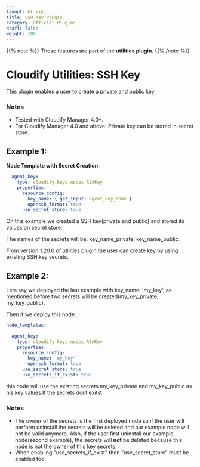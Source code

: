 ```yaml
---
layout: bt_wiki
title: SSH Key Plugin
category: Official Plugins
draft: false
weight: 100
---
```

{{% note %}}
These features are part of the **utilities plugin**.
{{% /note %}}


# Cloudify Utilities: SSH Key

This plugin enables a user to create a private and public key.

### Notes

- Tested with Cloudify Manager 4.0+.
- For Cloudify Manager 4.0 and above: Private key can be stored in secret store.

## Example 1:

**Node Template with Secret Creation:**

```yaml
  agent_key:
    type: cloudify.keys.nodes.RSAKey
    properties:
      resource_config:
        key_name: { get_input: agent_key_name }
        openssh_format: true
      use_secret_store: true
```
On this example we created a SSH key(private and public) and stored its values on secret store.

The names of the secrets will be: key_name_private, key_name_public.

From version 1.20.0 of utilities plugin the user can create key by using existing SSH key secrets.

## Example 2:
Lets say we deployed the last example with key_name: 'my_key', as mentioned before two secrets will be created(my_key_private, my_key_public).

Then if we deploy this node:
```yaml
node_templates:

  agent_key:
    type: cloudify.keys.nodes.RSAKey
    properties:
      resource_config:
        key_name: 'my_key'
        openssh_format: true
      use_secret_store: true
      use_secrets_if_exist: true
```

this node will use the existing secrets my_key_private and my_key_public
as his key values.If the secrets dont exitst

### Notes

- The owner of the secrets is the first deployed node so if the user
will perform uninstall the secrets will be deleted and our example node will
not be valid anymore.
Also, if the user first uninstall our example node(second example), the secrets
will **not** be deleted because this node is not the owner of this key secrets.
- When enabling "use_secrets_if_exist" then "use_secret_store" must be enabled too.
